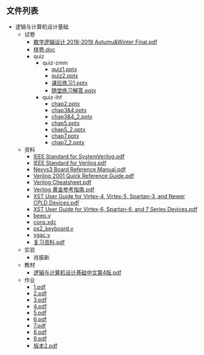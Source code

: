 

## 文件列表

- 逻辑与计算机设计基础
    - 试卷
        - [数字逻辑设计 2018-2019 Autumu&Winter Final.pdf](https%3A//github.com/QSCTech/zju-icicles/raw/master/%E9%80%BB%E8%BE%91%E4%B8%8E%E8%AE%A1%E7%AE%97%E6%9C%BA%E8%AE%BE%E8%AE%A1%E5%9F%BA%E7%A1%80/%E8%AF%95%E5%8D%B7/%E6%95%B0%E5%AD%97%E9%80%BB%E8%BE%91%E8%AE%BE%E8%AE%A1%202018-2019%20Autumu%26Winter%20Final.pdf)
        - [样卷.doc](https%3A//github.com/QSCTech/zju-icicles/raw/master/%E9%80%BB%E8%BE%91%E4%B8%8E%E8%AE%A1%E7%AE%97%E6%9C%BA%E8%AE%BE%E8%AE%A1%E5%9F%BA%E7%A1%80/%E8%AF%95%E5%8D%B7/%E6%A0%B7%E5%8D%B7.doc)
        - quiz
            - quiz-zmm
                - [quiz1.pptx](https%3A//github.com/QSCTech/zju-icicles/raw/master/%E9%80%BB%E8%BE%91%E4%B8%8E%E8%AE%A1%E7%AE%97%E6%9C%BA%E8%AE%BE%E8%AE%A1%E5%9F%BA%E7%A1%80/%E8%AF%95%E5%8D%B7/quiz/quiz-zmm/quiz1.pptx)
                - [quiz2.pptx](https%3A//github.com/QSCTech/zju-icicles/raw/master/%E9%80%BB%E8%BE%91%E4%B8%8E%E8%AE%A1%E7%AE%97%E6%9C%BA%E8%AE%BE%E8%AE%A1%E5%9F%BA%E7%A1%80/%E8%AF%95%E5%8D%B7/quiz/quiz-zmm/quiz2.pptx)
                - [课后练习1.pptx](https%3A//github.com/QSCTech/zju-icicles/raw/master/%E9%80%BB%E8%BE%91%E4%B8%8E%E8%AE%A1%E7%AE%97%E6%9C%BA%E8%AE%BE%E8%AE%A1%E5%9F%BA%E7%A1%80/%E8%AF%95%E5%8D%B7/quiz/quiz-zmm/%E8%AF%BE%E5%90%8E%E7%BB%83%E4%B9%A01.pptx)
                - [随堂练习解答.pptx](https%3A//github.com/QSCTech/zju-icicles/raw/master/%E9%80%BB%E8%BE%91%E4%B8%8E%E8%AE%A1%E7%AE%97%E6%9C%BA%E8%AE%BE%E8%AE%A1%E5%9F%BA%E7%A1%80/%E8%AF%95%E5%8D%B7/quiz/quiz-zmm/%E9%9A%8F%E5%A0%82%E7%BB%83%E4%B9%A0%E8%A7%A3%E7%AD%94.pptx)
            - quiz-lhf
                - [chap2.pptx](https%3A//github.com/QSCTech/zju-icicles/raw/master/%E9%80%BB%E8%BE%91%E4%B8%8E%E8%AE%A1%E7%AE%97%E6%9C%BA%E8%AE%BE%E8%AE%A1%E5%9F%BA%E7%A1%80/%E8%AF%95%E5%8D%B7/quiz/quiz-lhf/chap2.pptx)
                - [chap3&4.pptx](https%3A//github.com/QSCTech/zju-icicles/raw/master/%E9%80%BB%E8%BE%91%E4%B8%8E%E8%AE%A1%E7%AE%97%E6%9C%BA%E8%AE%BE%E8%AE%A1%E5%9F%BA%E7%A1%80/%E8%AF%95%E5%8D%B7/quiz/quiz-lhf/chap3%264.pptx)
                - [chap3&4_2.pptx](https%3A//github.com/QSCTech/zju-icicles/raw/master/%E9%80%BB%E8%BE%91%E4%B8%8E%E8%AE%A1%E7%AE%97%E6%9C%BA%E8%AE%BE%E8%AE%A1%E5%9F%BA%E7%A1%80/%E8%AF%95%E5%8D%B7/quiz/quiz-lhf/chap3%264_2.pptx)
                - [chap5.pptx](https%3A//github.com/QSCTech/zju-icicles/raw/master/%E9%80%BB%E8%BE%91%E4%B8%8E%E8%AE%A1%E7%AE%97%E6%9C%BA%E8%AE%BE%E8%AE%A1%E5%9F%BA%E7%A1%80/%E8%AF%95%E5%8D%B7/quiz/quiz-lhf/chap5.pptx)
                - [chap5_2.pptx](https%3A//github.com/QSCTech/zju-icicles/raw/master/%E9%80%BB%E8%BE%91%E4%B8%8E%E8%AE%A1%E7%AE%97%E6%9C%BA%E8%AE%BE%E8%AE%A1%E5%9F%BA%E7%A1%80/%E8%AF%95%E5%8D%B7/quiz/quiz-lhf/chap5_2.pptx)
                - [chap7.pptx](https%3A//github.com/QSCTech/zju-icicles/raw/master/%E9%80%BB%E8%BE%91%E4%B8%8E%E8%AE%A1%E7%AE%97%E6%9C%BA%E8%AE%BE%E8%AE%A1%E5%9F%BA%E7%A1%80/%E8%AF%95%E5%8D%B7/quiz/quiz-lhf/chap7.pptx)
                - [chap7_2.pptx](https%3A//github.com/QSCTech/zju-icicles/raw/master/%E9%80%BB%E8%BE%91%E4%B8%8E%E8%AE%A1%E7%AE%97%E6%9C%BA%E8%AE%BE%E8%AE%A1%E5%9F%BA%E7%A1%80/%E8%AF%95%E5%8D%B7/quiz/quiz-lhf/chap7_2.pptx)
    - 资料
        - [IEEE Standard for SystemVerilog.pdf](https%3A//github.com/QSCTech/zju-icicles/raw/master/%E9%80%BB%E8%BE%91%E4%B8%8E%E8%AE%A1%E7%AE%97%E6%9C%BA%E8%AE%BE%E8%AE%A1%E5%9F%BA%E7%A1%80/%E8%B5%84%E6%96%99/IEEE%20Standard%20for%20SystemVerilog.pdf)
        - [IEEE Standard for Verilog.pdf](https%3A//github.com/QSCTech/zju-icicles/raw/master/%E9%80%BB%E8%BE%91%E4%B8%8E%E8%AE%A1%E7%AE%97%E6%9C%BA%E8%AE%BE%E8%AE%A1%E5%9F%BA%E7%A1%80/%E8%B5%84%E6%96%99/IEEE%20Standard%20for%20Verilog.pdf)
        - [Nexys3 Board Reference Manual.pdf](https%3A//github.com/QSCTech/zju-icicles/raw/master/%E9%80%BB%E8%BE%91%E4%B8%8E%E8%AE%A1%E7%AE%97%E6%9C%BA%E8%AE%BE%E8%AE%A1%E5%9F%BA%E7%A1%80/%E8%B5%84%E6%96%99/Nexys3%20Board%20Reference%20Manual.pdf)
        - [Verilog 2001 Quick Reference Guide.pdf](https%3A//github.com/QSCTech/zju-icicles/raw/master/%E9%80%BB%E8%BE%91%E4%B8%8E%E8%AE%A1%E7%AE%97%E6%9C%BA%E8%AE%BE%E8%AE%A1%E5%9F%BA%E7%A1%80/%E8%B5%84%E6%96%99/Verilog%202001%20Quick%20Reference%20Guide.pdf)
        - [Verilog Cheatsheet.pdf](https%3A//github.com/QSCTech/zju-icicles/raw/master/%E9%80%BB%E8%BE%91%E4%B8%8E%E8%AE%A1%E7%AE%97%E6%9C%BA%E8%AE%BE%E8%AE%A1%E5%9F%BA%E7%A1%80/%E8%B5%84%E6%96%99/Verilog%20Cheatsheet.pdf)
        - [Verilog 黄金参考指南.pdf](https%3A//github.com/QSCTech/zju-icicles/raw/master/%E9%80%BB%E8%BE%91%E4%B8%8E%E8%AE%A1%E7%AE%97%E6%9C%BA%E8%AE%BE%E8%AE%A1%E5%9F%BA%E7%A1%80/%E8%B5%84%E6%96%99/Verilog%20%E9%BB%84%E9%87%91%E5%8F%82%E8%80%83%E6%8C%87%E5%8D%97.pdf)
        - [XST User Guide for Virtex-4, Virtex-5, Spartan-3, and Newer CPLD Devices.pdf](https%3A//github.com/QSCTech/zju-icicles/raw/master/%E9%80%BB%E8%BE%91%E4%B8%8E%E8%AE%A1%E7%AE%97%E6%9C%BA%E8%AE%BE%E8%AE%A1%E5%9F%BA%E7%A1%80/%E8%B5%84%E6%96%99/XST%20User%20Guide%20for%20Virtex-4%2C%20Virtex-5%2C%20Spartan-3%2C%20and%20Newer%20CPLD%20Devices.pdf)
        - [XST User Guide for Virtex-6, Spartan-6, and 7 Series Devices.pdf](https%3A//github.com/QSCTech/zju-icicles/raw/master/%E9%80%BB%E8%BE%91%E4%B8%8E%E8%AE%A1%E7%AE%97%E6%9C%BA%E8%AE%BE%E8%AE%A1%E5%9F%BA%E7%A1%80/%E8%B5%84%E6%96%99/XST%20User%20Guide%20for%20Virtex-6%2C%20Spartan-6%2C%20and%207%20Series%20Devices.pdf)
        - [beep.v](https%3A//github.com/QSCTech/zju-icicles/raw/master/%E9%80%BB%E8%BE%91%E4%B8%8E%E8%AE%A1%E7%AE%97%E6%9C%BA%E8%AE%BE%E8%AE%A1%E5%9F%BA%E7%A1%80/%E8%B5%84%E6%96%99/beep.v)
        - [cons.xdc](https%3A//github.com/QSCTech/zju-icicles/raw/master/%E9%80%BB%E8%BE%91%E4%B8%8E%E8%AE%A1%E7%AE%97%E6%9C%BA%E8%AE%BE%E8%AE%A1%E5%9F%BA%E7%A1%80/%E8%B5%84%E6%96%99/cons.xdc)
        - [ps2_keyboard.v](https%3A//github.com/QSCTech/zju-icicles/raw/master/%E9%80%BB%E8%BE%91%E4%B8%8E%E8%AE%A1%E7%AE%97%E6%9C%BA%E8%AE%BE%E8%AE%A1%E5%9F%BA%E7%A1%80/%E8%B5%84%E6%96%99/ps2_keyboard.v)
        - [vgac.v](https%3A//github.com/QSCTech/zju-icicles/raw/master/%E9%80%BB%E8%BE%91%E4%B8%8E%E8%AE%A1%E7%AE%97%E6%9C%BA%E8%AE%BE%E8%AE%A1%E5%9F%BA%E7%A1%80/%E8%B5%84%E6%96%99/vgac.v)
        - [复习资料.pdf](https%3A//github.com/QSCTech/zju-icicles/raw/master/%E9%80%BB%E8%BE%91%E4%B8%8E%E8%AE%A1%E7%AE%97%E6%9C%BA%E8%AE%BE%E8%AE%A1%E5%9F%BA%E7%A1%80/%E8%B5%84%E6%96%99/%E5%A4%8D%E4%B9%A0%E8%B5%84%E6%96%99.pdf)
    - 实验
        - 肖振新
    - 教材
        - [逻辑与计算机设计基础中文第4版.pdf](https%3A//github.com/QSCTech/zju-icicles/raw/master/%E9%80%BB%E8%BE%91%E4%B8%8E%E8%AE%A1%E7%AE%97%E6%9C%BA%E8%AE%BE%E8%AE%A1%E5%9F%BA%E7%A1%80/%E6%95%99%E6%9D%90/%E9%80%BB%E8%BE%91%E4%B8%8E%E8%AE%A1%E7%AE%97%E6%9C%BA%E8%AE%BE%E8%AE%A1%E5%9F%BA%E7%A1%80%E4%B8%AD%E6%96%87%E7%AC%AC4%E7%89%88.pdf)
    - 作业
        - [1.pdf](https%3A//github.com/QSCTech/zju-icicles/raw/master/%E9%80%BB%E8%BE%91%E4%B8%8E%E8%AE%A1%E7%AE%97%E6%9C%BA%E8%AE%BE%E8%AE%A1%E5%9F%BA%E7%A1%80/%E4%BD%9C%E4%B8%9A/1.pdf)
        - [2.pdf](https%3A//github.com/QSCTech/zju-icicles/raw/master/%E9%80%BB%E8%BE%91%E4%B8%8E%E8%AE%A1%E7%AE%97%E6%9C%BA%E8%AE%BE%E8%AE%A1%E5%9F%BA%E7%A1%80/%E4%BD%9C%E4%B8%9A/2.pdf)
        - [3.pdf](https%3A//github.com/QSCTech/zju-icicles/raw/master/%E9%80%BB%E8%BE%91%E4%B8%8E%E8%AE%A1%E7%AE%97%E6%9C%BA%E8%AE%BE%E8%AE%A1%E5%9F%BA%E7%A1%80/%E4%BD%9C%E4%B8%9A/3.pdf)
        - [4.pdf](https%3A//github.com/QSCTech/zju-icicles/raw/master/%E9%80%BB%E8%BE%91%E4%B8%8E%E8%AE%A1%E7%AE%97%E6%9C%BA%E8%AE%BE%E8%AE%A1%E5%9F%BA%E7%A1%80/%E4%BD%9C%E4%B8%9A/4.pdf)
        - [5.pdf](https%3A//github.com/QSCTech/zju-icicles/raw/master/%E9%80%BB%E8%BE%91%E4%B8%8E%E8%AE%A1%E7%AE%97%E6%9C%BA%E8%AE%BE%E8%AE%A1%E5%9F%BA%E7%A1%80/%E4%BD%9C%E4%B8%9A/5.pdf)
        - [6.pdf](https%3A//github.com/QSCTech/zju-icicles/raw/master/%E9%80%BB%E8%BE%91%E4%B8%8E%E8%AE%A1%E7%AE%97%E6%9C%BA%E8%AE%BE%E8%AE%A1%E5%9F%BA%E7%A1%80/%E4%BD%9C%E4%B8%9A/6.pdf)
        - [7.pdf](https%3A//github.com/QSCTech/zju-icicles/raw/master/%E9%80%BB%E8%BE%91%E4%B8%8E%E8%AE%A1%E7%AE%97%E6%9C%BA%E8%AE%BE%E8%AE%A1%E5%9F%BA%E7%A1%80/%E4%BD%9C%E4%B8%9A/7.pdf)
        - [8.pdf](https%3A//github.com/QSCTech/zju-icicles/raw/master/%E9%80%BB%E8%BE%91%E4%B8%8E%E8%AE%A1%E7%AE%97%E6%9C%BA%E8%AE%BE%E8%AE%A1%E5%9F%BA%E7%A1%80/%E4%BD%9C%E4%B8%9A/8.pdf)
        - [9.pdf](https%3A//github.com/QSCTech/zju-icicles/raw/master/%E9%80%BB%E8%BE%91%E4%B8%8E%E8%AE%A1%E7%AE%97%E6%9C%BA%E8%AE%BE%E8%AE%A1%E5%9F%BA%E7%A1%80/%E4%BD%9C%E4%B8%9A/9.pdf)
        - [版本2.pdf](https%3A//github.com/QSCTech/zju-icicles/raw/master/%E9%80%BB%E8%BE%91%E4%B8%8E%E8%AE%A1%E7%AE%97%E6%9C%BA%E8%AE%BE%E8%AE%A1%E5%9F%BA%E7%A1%80/%E4%BD%9C%E4%B8%9A/%E7%89%88%E6%9C%AC2.pdf)
